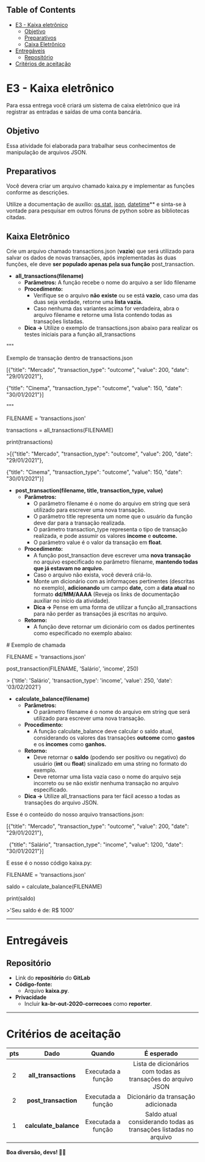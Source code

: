 ﻿## **Table of Contents**
- [E3 - Kaixa eletrônico](https://npepa32v9l.execute-api.us-east-1.amazonaws.com/v2/?project_id=19989138&filename=python/outubro-20/1b_e_01_kaixa-eletronico.html&ref=master#mcetoc_1esj4slvm0)
  - [Objetivo](https://npepa32v9l.execute-api.us-east-1.amazonaws.com/v2/?project_id=19989138&filename=python/outubro-20/1b_e_01_kaixa-eletronico.html&ref=master#mcetoc_1f362b6b10)
  - [Preparativos](https://npepa32v9l.execute-api.us-east-1.amazonaws.com/v2/?project_id=19989138&filename=python/outubro-20/1b_e_01_kaixa-eletronico.html&ref=master#mcetoc_1f362b6b11)
  - [Caixa Eletrônico](https://npepa32v9l.execute-api.us-east-1.amazonaws.com/v2/?project_id=19989138&filename=python/outubro-20/1b_e_01_kaixa-eletronico.html&ref=master#mcetoc_1eg6l938o6l)
- [Entregáveis](https://npepa32v9l.execute-api.us-east-1.amazonaws.com/v2/?project_id=19989138&filename=python/outubro-20/1b_e_01_kaixa-eletronico.html&ref=master#mcetoc_1f362b6b12)
  - [Repositório](https://npepa32v9l.execute-api.us-east-1.amazonaws.com/v2/?project_id=19989138&filename=python/outubro-20/1b_e_01_kaixa-eletronico.html&ref=master#mcetoc_1egvrpv6k1l4)
- [Critérios de aceitação](https://npepa32v9l.execute-api.us-east-1.amazonaws.com/v2/?project_id=19989138&filename=python/outubro-20/1b_e_01_kaixa-eletronico.html&ref=master#mcetoc_1eh146n6m3)
# **E3 - Kaixa eletrônico**
Para essa entrega você criará um sistema de caixa eletrônico que irá registrar as entradas e saídas de uma conta bancária.
## **Objetivo**
Essa atividade foi elaborada para trabalhar seus conhecimentos de manipulação de arquivos JSON.
## **Preparativos**
Você devera criar um arquivo chamado kaixa.py e implementar as funções conforme as descrições.

Utilize a documentação de auxílio: [os.stat,](https://www.techiedelight.com/get-size-file-python/) [json](https://docs.python.org/3/library/json.html), [datetime](https://docs.python.org/pt-br/3/library/datetime.html)** e sinta-se à vontade para pesquisar em outros fóruns de python sobre as bibliotecas citadas.
## **Kaixa Eletrônico**
Crie um arquivo chamado transactions.json (**vazio**) que será utilizado para salvar os dados de novas transações, após implementadas às duas funções, ele deve **ser** **populado apenas pela sua função** post\_transaction.

- **all\_transactions(filename)**
  - **Parâmetros:** A função recebe o nome do arquivo a ser lido filename
  - **Procedimento:** 
    - Verifique se o arquivo **não** **existe** ou se está **vazio**, caso uma das duas seja verdade, retorne uma **lista vazia.**
    - Caso nenhuma das variantes acima for verdadeira, abra o arquivo filename e retorne uma lista contendo todas as transações listadas.
  - **Dica ->** Utilize o exemplo de transactions.json abaixo para realizar os testes iniciais para a função all\_transactions

"""

Exemplo de transação dentro de transactions.json

[{"title": "Mercado", "transaction\_type": "outcome", "value": 200, "date": "29/01/2021"}, 

{"title": "Cinema", "transaction\_type": "outcome", "value": 150, "date": "30/01/2021"}]

"""

FILENAME = 'transactions.json'

transactions = all\_transactions(FILENAME)

print(transactions)

\>[{"title": "Mercado", "transaction\_type": "outcome", "value": 200, "date": "29/01/2021"}, 

{"title": "Cinema", "transaction\_type": "outcome", "value": 150, "date": "30/01/2021"}]

- **post\_transaction(filename, title, transaction\_type, value)**
  - **Parâmetros:**
    - O parâmetro filename é o nome do arquivo em string que será utilizado para escrever uma nova transação.
    - O parâmetro title representa um nome que o usuário da função deve dar para a transação realizada.
    - O parâmetro transaction\_type representa o tipo de transação realizada, e pode assumir os valores **income** e **outcome.**
    - O parâmetro value é o valor da transação em **float**.
  - **Procedimento:** 
    - A função post\_transaction deve escrever uma **nova transação** no arquivo especificado no parâmetro filename, **mantendo todas que já estavam no arquivo.**
    - Caso o arquivo não exista, você deverá criá-lo.
    - Monte um dicionário com as informaçoes pertinentes (descritas no exemplo), **adicionando** um campo **date,** com a **data atual** no formato **dd/MM/AAAA** (Reveja os links de documentação auxiliar no início da atividade).
    - **Dica ->** Pense em uma forma de utilizar a função all\_transactions para não perder as transações já escritas no arquivo.
  - **Retorno:**
    - A função deve retornar um dicionário com os dados pertinentes como especificado no exemplo abaixo:

\# Exemplo de chamada

FILENAME = 'transactions.json'

post\_transaction(FILENAME, 'Salário', 'income', 250)

\> {'title': 'Salário', 'transaction\_type': 'income', 'value': 250, 'date': '03/02/2021'}

- **calculate\_balance(filename)**
  - **Parâmetros:**
    - O parâmetro filename é o nome do arquivo em string que será utilizado para escrever uma nova transação.
  - **Procedimento:** 
    - A função calculate\_balance deve calcular o saldo atual, considerando os valores das transações **outcome** como **gastos** e os **incomes** como **ganhos.** 
  - **Retorno:**
    - Deve retornar o **saldo** (podendo ser positivo ou negativo) do usuário (**int** ou **float**) sinalizado em uma string no formato do exemplo.
    - Deve retornar uma lista vazia caso o nome do arquivo seja incorreto ou se não existir nenhuma transação no arquivo específicado.
  - **Dica ->** Utilize all\_transactions para ter fácil acesso a todas as transações do arquivo JSON.

Esse é o conteúdo do nosso arquivo transactions.json:

[{"title": "Mercado", "transaction\_type": "outcome", "value": 200, "date": "29/01/2021"}, 

` `{"title": "Salário", "transaction\_type": "income", "value": 1200, "date": "30/01/2021"}]

E esse é o nosso código kaixa.py: 

FILENAME = 'transactions.json'

saldo = calculate\_balance(FILENAME)

print(saldo)

\>'Seu saldo é de: R$ 1000'

-----
# **Entregáveis**
## **Repositório**
- Link do **repositório** do **GitLab**
- **Código-fonte:**
  - Arquivo **kaixa.py**.
- **Privacidade**
  - Incluir **ka-br-out-2020-correcoes** como **reporter**.
-----
# **Critérios de aceitação**

|**pts**|**Dado**|**Quando**|**É esperado**|
| :-: | :-: | :-: | :-: |
|2|**all\_transactions**|Executada a função|Lista de dicionários com todas as transações do arquivo JSON|
|2|**post\_transaction**|Executada a função|Dicionário da transação adicionada|
|1|**calculate\_balance**|Executada a função|Saldo atual considerando todas as transações listadas no arquivo|

**Boa diversão, devs! 🧛‍♀️**

